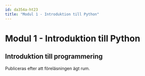 ```yaml
---
id: da354a-ht23
title: "Modul 1 - Introduktion till Python"
---
```


# Modul 1 - Introduktion till Python

## Introduktion till programmering

Publiceras efter att föreläsningen ägt rum.

<!--

<div class="frame">
    <div style="left: 0; width: 100%; height: 0; position: relative; padding-bottom: 56.2696%; padding-top: 58px;"><iframe src="https://www.slideshare.net/slideshow/embed_code/key/m9yZZeiFqAJ0Ck" style="top: 0; left: 0; width: 100%; height: 100%; position: absolute; border: 0;" allowfullscreen scrolling="no" allow="encrypted-media;"></iframe></div>
</div>
-->
<!--

<div class="video-frame">
    <div style="left: 0; width: 100%; height: 0; position: relative; padding-bottom: 56.25%;"><iframe src="https://www.youtube.com/embed/r1036kyvkhI?rel=0" style="top: 0; left: 0; width: 100%; height: 100%; position: absolute; border: 0;" allowfullscreen scrolling="no" allow="accelerometer; clipboard-write; encrypted-media; gyroscope; picture-in-picture;"></iframe></div>
</div>

<p><strong>OBS - Ljudet kommer igång vid 2:30</strong>, oklart varför det inte fungerade innan dess.</p>

-->

<!--

### Dagens exempel

#### En miniräknare

```python
# Skriver ut en rubrik till vårt program
print("----------------")
print("Miniräknare")
print("----------------")

# 1. Fråga användaren efter deras namn (spara det i en variabel)
name = input("Ange ditt namn: ")

print("Ange nu de två nummerna som du vill addera med varandra")

# 2. Fråga användaren efter tal 1 som ska adderas (spara det i en variabel)
nr_1 = input("Nr 1: ")

# 3. Fråga användaren efter tal 2 som ska adderas (spara det i en variabel)
nr_2 = input("Nr 2: ")

# 4. Räkna ut summan av talen (spara resultatet i en variabel)
result = int(nr_1) + int(nr_2)

# 5. Skriv ut resultatet till användaren
print(name + ", resultatet är: " + str(result))
```

---

Ni kan även ladda ner PDF-versionen av presentationen [här](../pdf/introduktion-till-programmering-ht22.pdf).
-->